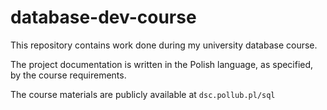 # database-dev-course

This repository contains work done during my university database course.

The project documentation is written in the Polish language, as specified, by the course requirements.

The course materials are publicly available at `dsc.pollub.pl/sql`
